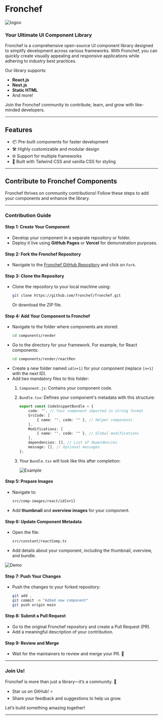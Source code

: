 # **Fronchef**

![logoo](https://github.com/user-attachments/assets/9d425b7a-9a8b-4cf3-9cf1-73461649d199)

### **Your Ultimate UI Component Library**  
Fronchef is a comprehensive open-source UI component library designed to simplify development across various frameworks. With Fronchef, you can quickly create visually appealing and responsive applications while adhering to industry best practices.  

Our library supports:  
- **React.js**
- **Next.js**
- **Static HTML**
- And more!  

Join the Fronchef community to contribute, learn, and grow with like-minded developers.  

---

## **Features**  
- 📦 Pre-built components for faster development  
- 🛠️ Highly customizable and modular design  
- 🌐 Support for multiple frameworks  
- 🎨 Built with Tailwind CSS and vanilla CSS for styling  

---

## **Contribute to Fronchef Components**  
Fronchef thrives on community contributions! Follow these steps to add your components and enhance the library.  

---

### **Contribution Guide**

#### Step 1: **Create Your Component**  
- Develop your component in a separate repository or folder.  
- Deploy it live using **GitHub Pages** or **Vercel** for demonstration purposes.

#### Step 2: **Fork the Fronchef Repository**  
- Navigate to the [Fronchef GitHub Repository](#) and click on `Fork`.

#### Step 3: **Clone the Repository**  
- Clone the repository to your local machine using:  
  ```bash
  git clone https://github.com/fronchef/fronchef.git
  ```
  Or download the ZIP file.

#### Step 4: **Add Your Component to Fronchef**  
- Navigate to the folder where components are stored:  
  ```bash
  cd components/render
  ```
- Go to the directory for your framework. For example, for React components:  
  ```bash
  cd components/render/reactRen
  ```
- Create a new folder named `id[n+1]` for your component (replace `[n+1]` with the next ID).  
- Add two mandatory files to this folder:  
  1. `Component.js`: Contains your component code.  
  2. `Bundle.tsx`: Defines your component's metadata with this structure:  
     ```typescript
     export const CodeSnippetBundle = {
         code: "", // Your component imported in string format
         SrcCode: [
             { name: "", code: "" }, // Helper components
         ],
         Modifications: [
             { name: "", code: "" }, // Global modifications
         ],
         dependencies: [], // List of dependencies
         message: [], // Optional messages
     };
     ```

  2. Your `Bundle.tsx` will look like this after completion:  
     
     ![Example](https://github.com/user-attachments/assets/e3ae1895-350d-4691-a2e5-aed111dc55c7)


#### Step 5: **Prepare Images**  
- Navigate to:  
  ```bash
  src/comp-images/react/id[n+1]
  ```
- Add **thumbnail** and **overview images** for your component.

#### Step 6: **Update Component Metadata**  
- Open the file:  
  ```bash
  src/constant/reactComp.ts
  ```
- Add details about your component, including the thumbnail, overview, and bundle.

![Demo](https://github.com/user-attachments/assets/e6abbe41-6a1f-45c2-a680-8db4a410d2cf)

#### Step 7: **Push Your Changes**  
- Push the changes to your forked repository:  
  ```bash
  git add .
  git commit -m "Added new component"
  git push origin main
  ```

#### Step 8: **Submit a Pull Request**  
- Go to the original Fronchef repository and create a Pull Request (PR).  
- Add a meaningful description of your contribution.

#### Step 9: **Review and Merge**  
- Wait for the maintainers to review and merge your PR. 🎉

---

### **Join Us!**  
Fronchef is more than just a library—it’s a community. 🌟  
- Star us on GitHub! ⭐    
- Share your feedback and suggestions to help us grow.  

Let’s build something amazing together!  

--- 
